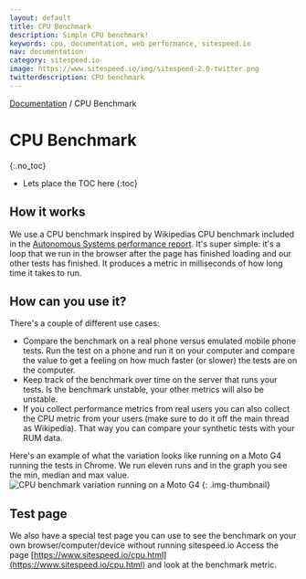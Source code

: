 ```yaml
---
layout: default
title: CPU Benchmark
description: Simple CPU benchmark!
keywords: cpu, documentation, web performance, sitespeed.io
nav: documentation
category: sitespeed.io
image: https://www.sitespeed.io/img/sitespeed-2.0-twitter.png
twitterdescription: CPU benchmark
---
```


[Documentation]({{site.baseurl}}/documentation/sitespeed.io/) / CPU Benchmark

# CPU Benchmark
{:.no_toc}

* Lets place the TOC here
{:toc}

## How it works

We use a CPU benchmark inspired by Wikipedias CPU benchmark included in the [Autonomous Systems performance report](https://performance.wikimedia.org/asreport/). It's super simple: it's a loop that we run in the browser after the page has finished loading and our other tests has finished. It produces a metric in milliseconds of how long time it takes to run. 

## How can you use it?
There's a couple of different use cases: 
* Compare the benchmark on a real phone versus emulated mobile phone tests. Run the test on a phone and run it on your computer and compare the value to get a feeling on how much faster (or slower) the tests are on the computer.
* Keep track of the benchmark over time on the server that runs your tests. Is the benchmark unstable, your other metrics will also be unstable. 
* If you collect performance metrics from real users you can also collect the CPU metric from your users (make sure to do it off the main thread as Wikipedia). That way you can compare your synthetic tests with your RUM data.

Here's an example of what the variation looks like running on a Moto G4 running the tests in Chrome. We run eleven runs and in the graph you see the min, median and max value.
![CPU benchmark variation running on a Moto G4]({{site.baseurl}}/img/cpu-benchmark-motog4.png)
{: .img-thumbnail}


## Test page
We also have a special test page you can use to see the benchmark on your own browser/computer/device without running sitespeed.io Access the page 
[https://www.sitespeed.io/cpu.html](https://www.sitespeed.io/cpu.html) and look at the benchmark metric.